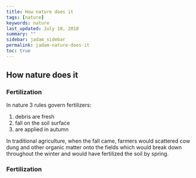 ```yaml
---
title: How nature does it
tags: [nature]
keywords: nature
last_updated: July 10, 2018
summary: ""
sidebar: jadam_sidebar
permalink: jadam-nature-does-it
toc: true
---
```

## How nature does it
### Fertilization
In nature 3 rules govern fertilizers:

1. debris are fresh
2. fall on the soil surface
3. are applied in autumn

In traditional agriculture, when the fall came, farmers would scattered cow dung and other organic matter onto the fields which would break down throughout the winter and would have fertilized the soil by spring.

### Fertilization